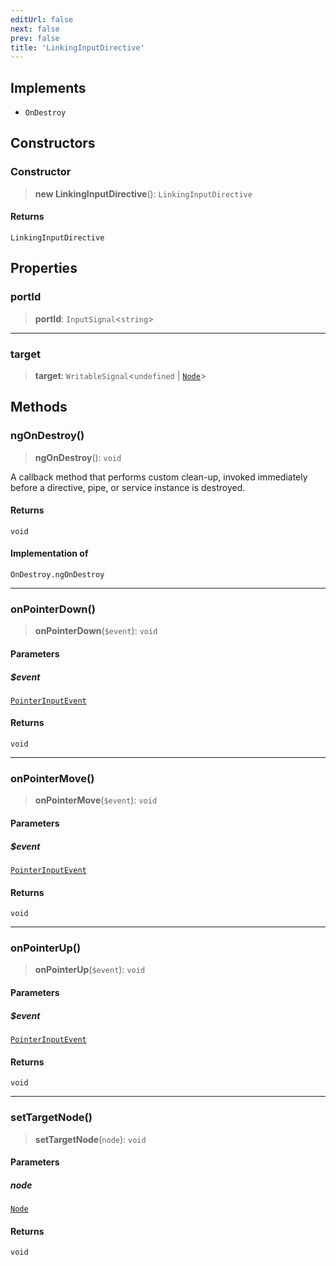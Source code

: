 ```yaml
---
editUrl: false
next: false
prev: false
title: 'LinkingInputDirective'
---
```


## Implements

- `OnDestroy`

## Constructors

### Constructor

> **new LinkingInputDirective**(): `LinkingInputDirective`

#### Returns

`LinkingInputDirective`

## Properties

### portId

> **portId**: `InputSignal`\<`string`\>

---

### target

> **target**: `WritableSignal`\<`undefined` \| [`Node`](/api/types/node/)\>

## Methods

### ngOnDestroy()

> **ngOnDestroy**(): `void`

A callback method that performs custom clean-up, invoked immediately
before a directive, pipe, or service instance is destroyed.

#### Returns

`void`

#### Implementation of

`OnDestroy.ngOnDestroy`

---

### onPointerDown()

> **onPointerDown**(`$event`): `void`

#### Parameters

##### $event

[`PointerInputEvent`](/api/other/pointerinputevent/)

#### Returns

`void`

---

### onPointerMove()

> **onPointerMove**(`$event`): `void`

#### Parameters

##### $event

[`PointerInputEvent`](/api/other/pointerinputevent/)

#### Returns

`void`

---

### onPointerUp()

> **onPointerUp**(`$event`): `void`

#### Parameters

##### $event

[`PointerInputEvent`](/api/other/pointerinputevent/)

#### Returns

`void`

---

### setTargetNode()

> **setTargetNode**(`node`): `void`

#### Parameters

##### node

[`Node`](/api/types/node/)

#### Returns

`void`
